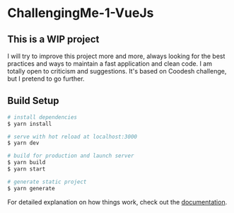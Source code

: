 # ChallengingMe-1-VueJs

## This is a WIP project

I will try to improve this project more and more, always looking for the best practices and ways to maintain a fast application and clean code. I am totally open to criticism and suggestions.
It's based on Coodesh challenge, but I pretend to go further.

## Build Setup

```bash
# install dependencies
$ yarn install

# serve with hot reload at localhost:3000
$ yarn dev

# build for production and launch server
$ yarn build
$ yarn start

# generate static project
$ yarn generate
```

For detailed explanation on how things work, check out the [documentation](https://nuxtjs.org).
